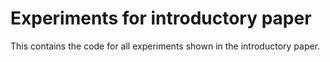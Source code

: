 # Experiments for introductory paper

This contains the code for all experiments shown in the introductory paper.
